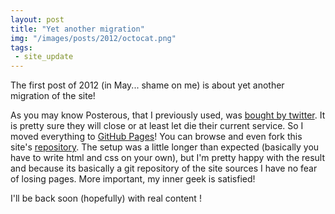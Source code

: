 ```yaml
---
layout: post
title: "Yet another migration"
img: "/images/posts/2012/octocat.png"
tags:
 - site_update
---
```


The first post of 2012 (in May... shame on me) is about yet another migration of the site!

As you may know Posterous, that I previously used, was [bought by twitter](http://blog.posterous.com/big-news). It is pretty sure they will close or at least let die their current service. So I moved everything to [GitHub Pages](http://pages.github.com/)! You can browse and even fork this site's [repository](https://github.com/cloderic/cloderic.github.com). The setup was a little longer than expected (basically you have to write html and css on your own), but I'm pretty happy with the result and because its basically a git repository of the site sources I have no fear of losing pages. More important, my inner geek is satisfied!

I'll be back soon (hopefully) with real content !
